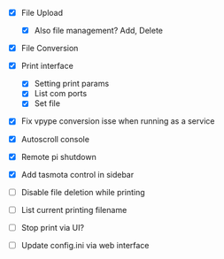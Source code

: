 - [x] File Upload
  - [x] Also file management? Add, Delete
- [x] File Conversion
- [x] Print interface
  - [x] Setting print params
  - [x] List com ports
  - [x] Set file
- [x] Fix vpype conversion isse when running as a service
- [x] Autoscroll console
- [x] Remote pi shutdown
- [x] Add tasmota control in sidebar

- [ ] Disable file deletion while printing
- [ ] List current printing filename
- [ ] Stop print via UI?
- [ ] Update config.ini via web interface
